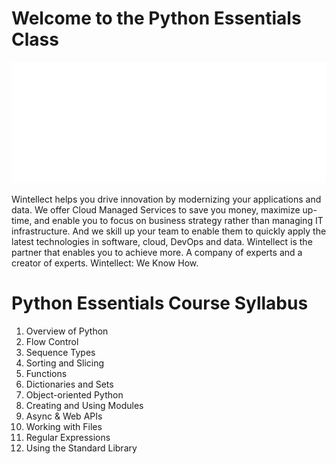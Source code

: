# Welcome to the Python Essentials Class

![Wintellect Logo](media/logo-wintellect-white-atmosera-tagline03262021.png)

Wintellect helps you drive innovation by modernizing your applications and data. We offer Cloud Managed Services to save you money, maximize up-time, and enable you to focus on business strategy rather than managing IT infrastructure. And we skill up your team to enable them to quickly apply the latest technologies in software, cloud, DevOps and data. Wintellect is the partner that enables you to achieve more. A company of experts and a creator of experts. Wintellect: We Know How.

# Python Essentials Course Syllabus

1. Overview of Python
1. Flow Control
1. Sequence Types
1. Sorting and Slicing
1. Functions
1. Dictionaries and Sets
1. Object-oriented Python
1. Creating and Using Modules
1. Async & Web APIs
1. Working with Files
1. Regular Expressions
1. Using the Standard Library